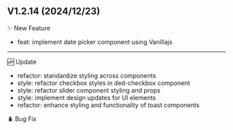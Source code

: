 ## V1.2.14 (2024/12/23)

✨ New Feature

- feat: implement date picker component using Vanillajs

---

🆙 Update

- refactor: standardize styling across components
- style: refactor checkbox styles in ded-checkbox component
- style: refactor slider component styling and props
- style: implement design updates for UI elements
- refactor: enhance styling and functionality of toast components

🪲 Bug Fix
